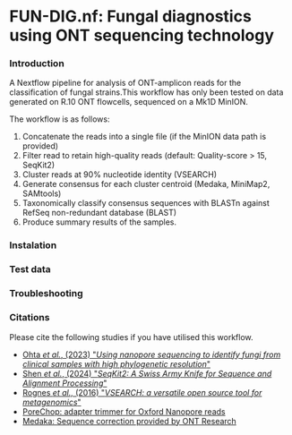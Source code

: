 # FUN-DIG.nf: Fungal diagnostics using ONT sequencing technology

### Introduction

A Nextflow pipeline for analysis of ONT-amplicon reads for the classification of fungal strains.This workflow has only been tested on data generated on R.10 ONT flowcells, sequenced on a Mk1D MinION.

The workflow is as follows:
1. Concatenate the reads into a single file (if the MinION data path is provided)
 2. Filter read to retain high-quality reads (default: Quality-score > 15, SeqKit2)
 3. Cluster reads at 90% nucleotide identity (VSEARCH)
 4. Generate consensus for each cluster centroid (Medaka, MiniMap2, SAMtools)
 5. Taxonomically classify consensus sequences with BLASTn against RefSeq non-redundant database (BLAST)
 6. Produce summary results of the samples.

### Instalation

### Test data

### Troubleshooting

### Citations

Please cite the following studies if you have utilised this workflow.

- [Ohta *et al.*, (2023) "*Using nanopore sequencing to identify fungi from clinical samples with high phylogenetic resolution*"](https://www.nature.com/articles/s41598-023-37016-0)
- [Shen *et al.*, (2024) "*SeqKit2: A Swiss Army Knife for Sequence and Alignment Processing*"](https://onlinelibrary.wiley.com/doi/10.1002/imt2.191)
- [Rognes *et al.,* (2016) "*VSEARCH: a versatile open source tool for metagenomics*"](https://peerj.com/articles/2584/)
- [PoreChop: adapter trimmer for Oxford Nanopore reads ](https://github.com/rrwick/Porechop)
- [Medaka: Sequence correction provided by ONT Research](https://github.com/nanoporetech/medaka)
